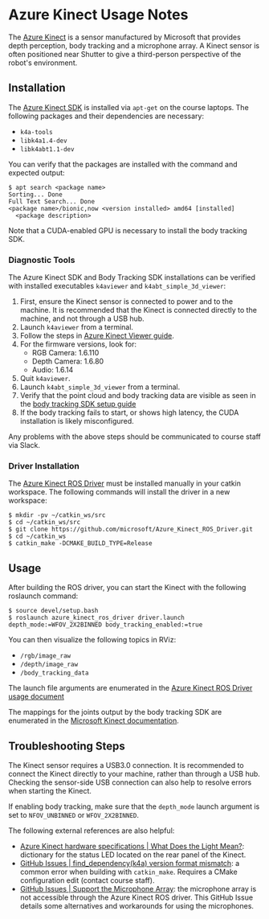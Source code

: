 # Azure Kinect Usage Notes

The [Azure Kinect](https://azure.microsoft.com/en-us/products/kinect-dk/) is a sensor manufactured by Microsoft that provides depth perception, body tracking and a microphone array.
A Kinect sensor is often positioned near Shutter to give a third-person perspective of the robot's environment.


## Installation

The [Azure Kinect SDK](https://github.com/microsoft/Azure-Kinect-Sensor-SDK) is installed via `apt-get` on the course laptops.
The following packages and their dependencies are necessary:
+ `k4a-tools`
+ `libk4a1.4-dev`
+ `libk4abt1.1-dev`

You can verify that the packages are installed with the command and expected output:
```
$ apt search <package name>
Sorting... Done
Full Text Search... Done
<package name>/bionic,now <version installed> amd64 [installed]
  <package description>
```
Note that a CUDA-enabled GPU is necessary to install the body tracking SDK.


### Diagnostic Tools

The Azure Kinect SDK and Body Tracking SDK installations can be verified with installed executables `k4aviewer` and `k4abt_simple_3d_viewer`:
1. First, ensure the Kinect sensor is connected to power and to the machine. It is recommended that the Kinect is connected directly to the machine, and not through a USB hub.
2. Launch `k4aviewer` from a terminal.
3. Follow the steps in [Azure Kinect Viewer guide](https://learn.microsoft.com/en-us/azure/kinect-dk/azure-kinect-viewer).
4. For the firmware versions, look for:
    + RGB Camera: 1.6.110
    + Depth Camera: 1.6.80
    + Audio: 1.6.14
5. Quit `k4aviewer`.
6. Launch `k4abt_simple_3d_viewer` from a terminal.
7. Verify that the point cloud and body tracking data are visible as seen in the [body tracking SDK setup guide](https://learn.microsoft.com/en-us/azure/kinect-dk/body-sdk-setup#verify-body-tracking)
8. If the body tracking fails to start, or shows high latency, the CUDA installation is likely misconfigured.

Any problems with the above steps should be communicated to course staff via Slack.


### Driver Installation

The [Azure Kinect ROS Driver](https://github.com/microsoft/Azure_Kinect_ROS_Driver) must be installed manually in your catkin workspace.
The following commands will install the driver in a new workspace:
```
$ mkdir -pv ~/catkin_ws/src
$ cd ~/catkin_ws/src
$ git clone https://github.com/microsoft/Azure_Kinect_ROS_Driver.git
$ cd ~/catkin_ws
$ catkin_make -DCMAKE_BUILD_TYPE=Release
```

## Usage

After building the ROS driver, you can start the Kinect with the following roslaunch command:
```
$ source devel/setup.bash
$ roslaunch azure_kinect_ros_driver driver.launch depth_mode:=WFOV_2X2BINNED body_tracking_enabled:=true
```
You can then visualize the following topics in RViz:
+ `/rgb/image_raw`
+ `/depth/image_raw`
+ `/body_tracking_data`

The launch file arguments are enumerated in the [Azure Kinect ROS Driver usage document](https://github.com/microsoft/Azure_Kinect_ROS_Driver/blob/melodic/docs/usage.md#parameters)

The mappings for the joints output by the body tracking SDK are enumerated in the [Microsoft Kinect documentation](https://learn.microsoft.com/en-us/azure/kinect-dk/body-joints).


## Troubleshooting Steps
The Kinect sensor requires a USB3.0 connection.
It is recommended to connect the Kinect directly to your machine, rather than through a USB hub.
Checking the sensor-side USB connection can also help to resolve errors when starting the Kinect.

If enabling body tracking, make sure that the `depth_mode` launch argument is set to `NFOV_UNBINNED` or `WFOV_2X2BINNED`.

The following external references are also helpful:
+ [Azure Kinect hardware specifications | What Does the Light Mean?](https://learn.microsoft.com/en-us/azure/kinect-dk/hardware-specification#what-does-the-light-mean): dictionary for the status LED located on the rear panel of the Kinect.
+ [GitHub Issues | find_dependency(k4a) version format mismatch](https://github.com/microsoft/Azure_Kinect_ROS_Driver/issues/143): a common error when building with `catkin_make`. Requires a CMake configuration edit (contact course staff).
+ [GitHub Issues | Support the Microphone Array](https://github.com/microsoft/Azure_Kinect_ROS_Driver/issues/120): the microphone array is not accessible through the Azure Kinect ROS driver. This GitHub Issue details some alternatives and workarounds for using the microphones.